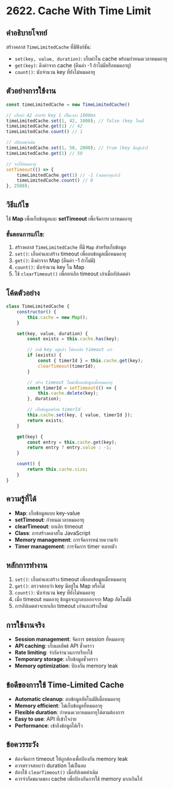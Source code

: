 # 2622. Cache With Time Limit

## คำอธิบายโจทย์
สร้างคลาส `TimeLimitedCache` ที่มีฟังก์ชัน:
- `set(key, value, duration)`: เก็บค่าใน cache พร้อมกำหนดเวลาหมดอายุ
- `get(key)`: ดึงค่าจาก cache (คืนค่า -1 ถ้าไม่มีหรือหมดอายุ)
- `count()`: นับจำนวน key ที่ยังไม่หมดอายุ

## ตัวอย่างการใช้งาน
```javascript
const timeLimitedCache = new TimeLimitedCache()

// เก็บค่า 42 สำหรับ key 1 เป็นเวลา 1000ms
timeLimitedCache.set(1, 42, 1000); // false (key ใหม่)
timeLimitedCache.get(1) // 42
timeLimitedCache.count() // 1

// อัปเดตค่าเดิม
timeLimitedCache.set(1, 50, 2000); // true (key มีอยู่แล้ว)
timeLimitedCache.get(1) // 50

// รอให้หมดอายุ
setTimeout(() => {
    timeLimitedCache.get(1) // -1 (หมดอายุแล้ว)
    timeLimitedCache.count() // 0
}, 2500);
```

## วิธีแก้ไข
ใช้ **Map** เพื่อเก็บข้อมูลและ **setTimeout** เพื่อจัดการเวลาหมดอายุ

### ขั้นตอนการแก้ไข:
1. สร้างคลาส `TimeLimitedCache` ที่มี `Map` สำหรับเก็บข้อมูล
2. `set()`: เก็บค่าและสร้าง timeout เพื่อลบข้อมูลเมื่อหมดอายุ
3. `get()`: ดึงค่าจาก Map (คืนค่า -1 ถ้าไม่มี)
4. `count()`: นับจำนวน key ใน Map
5. ใช้ `clearTimeout()` เพื่อยกเลิก timeout เก่าเมื่ออัปเดตค่า

## โค้ดตัวอย่าง
```javascript
class TimeLimitedCache {
    constructor() {
        this.cache = new Map();
    }

    set(key, value, duration) {
        const exists = this.cache.has(key);

        // ถ้ามี key อยู่แล้ว ให้ยกเลิก timeout เก่า
        if (exists) {
            const { timerId } = this.cache.get(key);
            clearTimeout(timerId);
        }

        // สร้าง timeout ใหม่เพื่อลบข้อมูลเมื่อหมดอายุ
        const timerId = setTimeout(() => {
            this.cache.delete(key);
        }, duration);

        // เก็บข้อมูลพร้อม timerId
        this.cache.set(key, { value, timerId });
        return exists;
    }

    get(key) {
        const entry = this.cache.get(key);
        return entry ? entry.value : -1;
    }

    count() {
        return this.cache.size;
    }
}
```

## ความรู้ที่ได้
- **Map**: เก็บข้อมูลแบบ key-value
- **setTimeout**: กำหนดเวลาหมดอายุ
- **clearTimeout**: ยกเลิก timeout
- **Class**: การสร้างคลาสใน JavaScript
- **Memory management**: การจัดการหน่วยความจำ
- **Timer management**: การจัดการ timer หลายตัว

## หลักการทำงาน
1. `set()`: เก็บค่าและสร้าง timeout เพื่อลบข้อมูลเมื่อหมดอายุ
2. `get()`: ตรวจสอบว่า key มีอยู่ใน Map หรือไม่
3. `count()`: นับจำนวน key ที่ยังไม่หมดอายุ
4. เมื่อ timeout หมดอายุ ข้อมูลจะถูกลบออกจาก Map อัตโนมัติ
5. การอัปเดตค่าจะยกเลิก timeout เก่าและสร้างใหม่

## การใช้งานจริง
- **Session management**: จัดการ session ที่หมดอายุ
- **API caching**: เก็บผลลัพธ์ API ชั่วคราว
- **Rate limiting**: จำกัดจำนวนการเรียกใช้
- **Temporary storage**: เก็บข้อมูลชั่วคราว
- **Memory optimization**: ป้องกัน memory leak

## ข้อดีของการใช้ Time-Limited Cache
- **Automatic cleanup**: ลบข้อมูลอัตโนมัติเมื่อหมดอายุ
- **Memory efficient**: ไม่เก็บข้อมูลที่หมดอายุ
- **Flexible duration**: กำหนดเวลาหมดอายุได้ตามต้องการ
- **Easy to use**: API ที่เข้าใจง่าย
- **Performance**: เข้าถึงข้อมูลได้เร็ว

## ข้อควรระวัง
- ต้องจัดการ timeout ให้ถูกต้องเพื่อป้องกัน memory leak
- ควรตรวจสอบว่า duration ไม่เป็นลบ
- ต้องใช้ `clearTimeout()` เมื่ออัปเดตค่าเดิม
- ควรจำกัดขนาดของ cache เพื่อป้องกันการใช้ memory มากเกินไป
